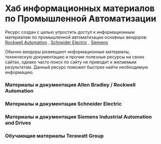 # **Хаб информационных материалов по Промышленной Автоматизации**

Ресурс создан с целью упростить доступ к информационным материалам по промышленной автоматизации основных вендоров:
[Rockwell Automation](https://www.rockwellautomation.com/en-us/products/hardware/allen-bradley.html) , [Schneider Electric](https://www.se.com/ua/uk/) , [Siemens](https://www.siemens.com/global/en.html)

Обычно вендоры размещают информационные материалы, техническую документацию и прочие полезные ресурсы на своих сайтах, однако часто поиск по сайту не приводит к желаемым результатам. Данный ресурс поможет быстрее найти необходимую информацию.

### Материалы и документация Allen Bradley / Rockwell Automation

### Материалы и документация Schneider Electric

### Материалы и документация Siemens Industrial Automation and Drives

### Обучающие материалы Terawatt Group
